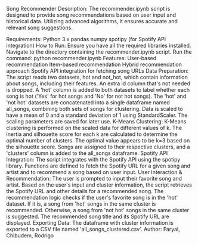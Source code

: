 Song Recommender
Description:
The recommender.ipynb script is designed to provide song recommendations based on user input and historical data. Utilizing advanced algorithms, it ensures accurate and relevant song suggestions.

Requirements:
Python 3.x
pandas
numpy
spotipy (for Spotify API integration)
How to Run:
Ensure you have all the required libraries installed.
Navigate to the directory containing the recommender.ipynb script.
Run the command: python recommender.ipynb
Features:
User-based recommendation
Item-based recommendation
Hybrid recommendation approach
Spotify API integration for fetching song URLs
Data Preparation:
The script reads two datasets, hot and not_hot, which contain information about songs, including their features.
An extra id column that's not needed is dropped.
A 'hot' column is added to both datasets to label whether each song is hot ('Yes' for hot songs and 'No' for not hot songs).
The 'hot' and 'not hot' datasets are concatenated into a single dataframe named all_songs, combining both sets of songs for clustering.
Data is scaled to have a mean of 0 and a standard deviation of 1 using StandardScaler. The scaling parameters are saved for later use.
K-Means Clustering:
K-Means clustering is performed on the scaled data for different values of k.
The inertia and silhouette score for each k are calculated to determine the optimal number of clusters. The optimal value appears to be k=3 based on the silhouette score.
Songs are assigned to their respective clusters, and a 'clusters' column is added to the all_songs dataframe.
Spotify API Integration:
The script integrates with the Spotify API using the spotipy library.
Functions are defined to fetch the Spotify URL for a given song and artist and to recommend a song based on user input.
User Interaction & Recommendation:
The user is prompted to input their favorite song and artist.
Based on the user's input and cluster information, the script retrieves the Spotify URL and other details for a recommended song.
The recommendation logic checks if the user's favorite song is in the 'hot' dataset. If it is, a song from 'hot' songs in the same cluster is recommended. Otherwise, a song from 'not hot' songs in the same cluster is suggested.
The recommended song title and its Spotify URL are displayed.
Exporting Data:
The dataframe with cluster information is exported to a CSV file named 'all_songs_clustered.csv'.
Author:
Faryal, Chibudem, Rodrigo

